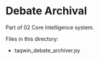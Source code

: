 # Debate Archival

Part of 02 Core Intelligence system.

Files in this directory:
- taqwin_debate_archiver.py
